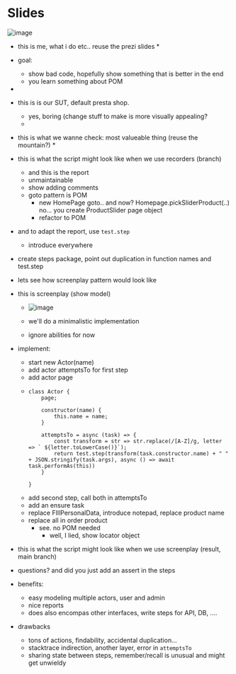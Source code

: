 # Slides
![image](https://github.com/globalworming/20230628-meetup-refactor-playwright-js-to-screenplay/assets/2108984/f7c49a67-195f-490e-9e84-c92c90b0cb0e)


* this is me, what i do etc.. reuse the prezi slides
  *  
* goal:
  * show bad code, hopefully show something that is better in the end
  * you learn something about POM
*  
* this is is our SUT, default presta shop.
  * yes, boring (change stuff to make is more visually appealing? 
  *     
* this is what we wanne check: most valueable thing (reuse the mountain?)
  * 
* this is what the script might look like when we use recorders (branch)
  * and this is the report 
  * unmaintainable
  * show adding comments
  * goto pattern is POM
    * new HomePage goto.. and now? Homepage.pickSliderProduct(..) no... you create ProductSlider page object  
    * refactor to POM
* and to adapt the report, use `test.step`
  * introduce everywhere
* create steps package, point out duplication in function names and test.step
* lets see how screenplay pattern would look like
* this is screenplay (show model)
  * ![image](https://github.com/globalworming/20230628-meetup-refactor-playwright-js-to-screenplay/assets/2108984/dad7140d-57ec-4eb7-ba94-ce5c4d500b41)

  * we'll do a minimalistic implementation
  * ignore abilities for now
* implement:
  * start new Actor(name)
  * add actor attemptsTo for first step
  * add actor page
  *     class Actor {
            page;
        
            constructor(name) {
                this.name = name;
            }
        
            attemptsTo = async (task) => {
                const transform = str => str.replace(/[A-Z]/g, letter => ` ${letter.toLowerCase()}`);
                return test.step(transform(task.constructor.name) + " " + JSON.stringify(task.args), async () => await task.performAs(this))
            }
        
        }
  * add second step, call both in attemptsTo
  * add an ensure task
  * replace FIllPersonalData, introduce notepad, replace product name
  * replace all in order product
    * see. no POM needed
      * well, I lied, show locator object
* this is what the script might look like when we use screenplay (result, main branch)
* questions? and did you just add an assert in the steps

* benefits:
  * easy modeling multiple actors, user and admin
  * nice reports
  * does also encompas other interfaces, write steps for API, DB, ....
* drawbacks
  * tons of actions, findability, accidental duplication...
  * stacktrace indirection, another layer, error in `attemptsTo`
  * sharing state between steps, remember/recall is unusual and might get unwieldy 
